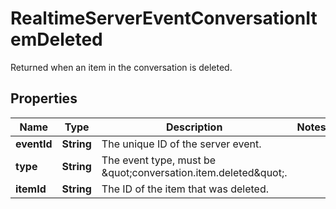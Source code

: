 

# RealtimeServerEventConversationItemDeleted

Returned when an item in the conversation is deleted.

## Properties

| Name | Type | Description | Notes |
|------------ | ------------- | ------------- | -------------|
|**eventId** | **String** | The unique ID of the server event. |  |
|**type** | **String** | The event type, must be \&quot;conversation.item.deleted\&quot;. |  |
|**itemId** | **String** | The ID of the item that was deleted. |  |




